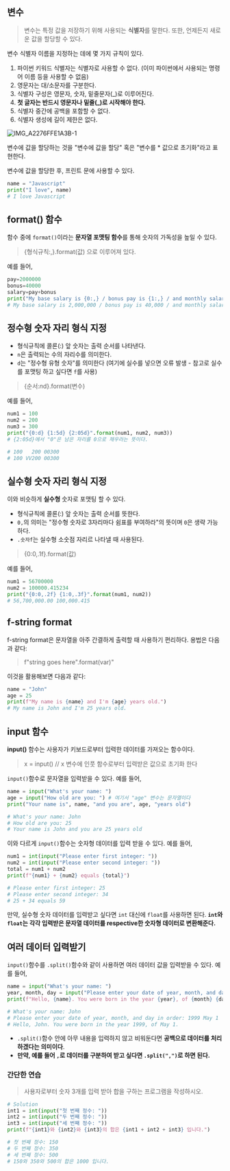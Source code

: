 ## 변수

> 변수는 특정 값을 저장하기 위해 사용되는 **식별자**를 말한다. 또한, 언제든지 새로운 값을 할당할 수 있다.

변수 식별자 이름을 지정하는 데에 몇 가지 규칙이 있다.

1. 파이썬 키워드 식별자는 식별자로 사용할 수 없다. (이미 파이썬에서 사용되는 명령어 이름 등을 사용할 수 없음)
2. 영문자는 대/소문자를 구분한다.
3. 식별자 구성은 영문자, 숫자, 밑줄문자(_)로 이루어진다.
4. **첫 글자는 반드시 영문자나 밑줄(_)로 시작해야 한다.**
5. 식별자 중간에 공백을 포함할 수 없다.
6. 식별자 생성에 길이 제한은 없다.

![IMG_A2276FFE1A3B-1](https://github.com/hampak/python-study/assets/85291626/6cb3e27a-6e47-49b2-8476-a98aa6cc72f2)

변수에 값을 할당하는 것을 "변수에 값을 할당" 혹은 "변수를 * 값으로 초기화"라고 표현한다.

변수에 값을 할당한 후, 프린트 문에 사용할 수 있다.

```py
name = "Javascript"
print("I love", name)
# I love Javascript
```

## format() 함수

함수 중에 `format()`이라는 **문자열 포맷팅 함수**를 통해 숫자의 가독성을 높일 수 있다.

> {형식규칙:,}.format(값) 으로 이루어져 있다.

예를 들어,

```py
pay=2000000
bonus=40000
salary=pay+bonus
print("My base salary is {0:,} / bonus pay is {1:,} / and monthly salary is {2:,}".format(pay, bonus, salary))
# My base salary is 2,000,000 / bonus pay is 40,000 / and monthly salary is 2,040,000
```

## 정수형 숫자 자리 형식 지정

- 형식규칙에 콜론(:) 앞 숫자는 출력 순서를 나타낸다.
- `n`은 출력되는 수의 자리수를 의미한다.
- `d`는 "정수형 유형 숫자"를 의미한다 (여기에 실수를 넣으면 오류 발생 - 참고로 실수를 포맷팅 하고 싶다면 `f`를 사용)

> {순서:*n*d}.format(변수)

예를 들어,

```py
num1 = 100
num2 = 200
num3 = 300
print("{0:d} {1:5d} {2:05d}".format(num1, num2, num3))
# {2:05d}에서 "0"은 남은 자리를 0으로 채우라는 뜻이다.

# 100   200 00300
# 100 VV200 00300
```

## 실수형 숫자 자리 형식 지정

이와 비슷하게 **실수형** 숫자로 포맷팅 할 수 있다.

- 형식규칙에 콜론(:) 앞 숫자는 출력 순서를 뜻한다.
- `0,`의 의미는 "정수형 숫자로 3자리마다 쉼표를 부여하라"의 뜻이며 `0`은 생략 가능하다.
- `.숫자f`는 실수형 소숫점 자리르 나타낼 때 사용된다.

> {0:0,.1f}.format(값)

예를 들어,

```py
num1 = 56700000
num2 = 100000.415234
print("{0:0,.2f} {1:0,.3f}".format(num1, num2))
# 56,700,000.00 100,000.415
```

## f-string format

f-string format은 문자열을 아주 간결하게 출력할 때 사용하기 편리하다. 용법은 다음과 같다:

> f"string goes here".format(var)"

이것을 활용해보면 다음과 같다:

```py
name = "John"
age = 25
print(f"My name is {name} and I'm {age} years old.")
# My name is John and I'm 25 years old.
```

## input 함수

**input()** 함수는 사용자가 키보드로부터 입력한 데이터를 가져오는 함수이다.

> x = input() // x 변수에 인풋 함수로부터 입력받은 값으로 초기화 한다

`input()`함수로 문자열을 입력받을 수 있다. 예를 들어,

```py
name = input("What's your name: ")
age = input("How old are you: ") # 여기서 "age" 변수는 문자열이다
print("Your name is", name, "and you are", age, "years old")

# What's your name: John
# How old are you: 25
# Your name is John and you are 25 years old
```

이와 다르게 `input()`함수는 숫자형 데이터를 입력 받을 수 있다. 예를 들어,

```py
num1 = int(input("Please enter first integer: "))
num2 = int(input("Please enter second integer: "))
total = num1 + num2
print(f"{num1} + {num2} equals {total}")

# Please enter first integer: 25
# Please enter second integer: 34
# 25 + 34 equals 59
```

만약, 실수형 숫자 데이터를 입력받고 싶다면 `int` 대신에 `float`를 사용하면 된다. **`int`와 `float`는 각각 입력받은 문자열 데이터를 respective한 숫자형 데이터로 변환해준다.**


## 여러 데이터 입력받기

`input()`함수를 `.split()`함수와 같이 사용하면 여러 데이터 값을 입력받을 수 있다. 예를 들어,

```py
name = input("What's your name: ")
year, month, day = input("Please enter your date of year, month, and day in order: ").split()
print(f"Hello, {name}. You were born in the year {year}, of {month} {day}.")

# What's your name: John
# Please enter your date of year, month, and day in order: 1999 May 1
# Hello, John. You were born in the year 1999, of May 1.
```

- `.split()`함수 안에 아무 내용을 입력하지 않고 비워둔다면 **공백으로 데이터를 처리하겠다는 의미이다**.
- **만약, 예를 들어 `,`로 데이터를 구분하여 받고 싶다면 `.split(",")`로 하면 된다.**

### 간단한 연습

> 사용자로부터 숫자 3개를 입력 받아 합을 구하는 프로그램을 작성하시오.

```py
# Solution
int1 = int(input("첫 번째 정수: "))
int2 = int(input("두 번째 정수: "))
int3 = int(input("세 번째 정수: "))
print(f"{int1}와 {int2}와 {int3}의 합은 {int1 + int2 + int3} 입니다.")

# 첫 번째 정수: 150
# 두 번째 정수: 350
# 세 번째 정수: 500
# 150와 350와 500의 합은 1000 입니다.
```
